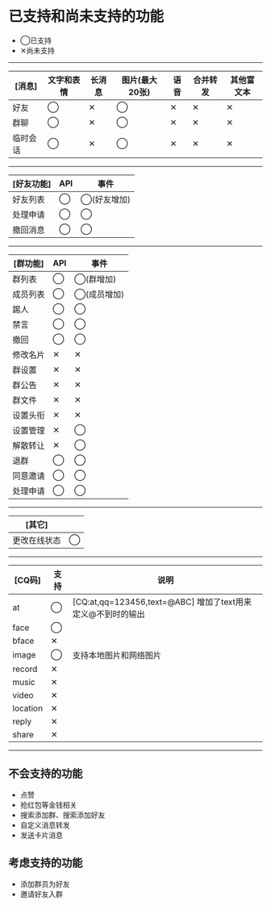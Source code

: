 # 已支持和尚未支持的功能

* ◯已支持
* ✕尚未支持

----

|[消息]|文字和表情|长消息|图片(最大20张)|语音|合并转发|其他富文本|
|-|-|-|-|-|-|-|
|好友|◯|✕|◯|✕|✕|✕|
|群聊|◯|✕|◯|✕|✕|✕|
|临时会话|◯|✕|◯|✕|✕|✕|

----

|[好友功能]|API|事件|
|-|-|-|
|好友列表|◯|◯(好友增加)|
|处理申请|◯|◯|
|撤回消息|◯|◯|

----

|[群功能]|API|事件|
|-|-|-|
|群列表|◯|◯(群增加)|
|成员列表|◯|◯(成员增加)|
|踢人|◯|◯|
|禁言|◯|◯|
|撤回|◯|◯|
|修改名片|✕|✕|
|群设置|✕|✕|
|群公告|✕|✕|
|群文件|✕|✕|
|设置头衔|✕|✕|
|设置管理|✕|◯|
|解散转让|✕|◯|
|退群|◯|◯|
|同意邀请|◯|◯|
|处理申请|◯|◯|

----

|[其它]||
|-|-|
|更改在线状态|◯|

----

|[CQ码]|支持|说明|
|-|-|-|
|at|◯|[CQ:at,qq=123456,text=@ABC] 增加了text用来定义@不到时的输出|
|face|◯|
|bface|✕|
|image|◯|支持本地图片和网络图片
|record|✕|
|music|✕|
|video|✕|
|location|✕|
|reply|✕|
|share|✕|

----

## 不会支持的功能

* 点赞
* 抢红包等金钱相关
* 搜索添加群、搜索添加好友
* 自定义消息转发
* 发送卡片消息

## 考虑支持的功能

* 添加群员为好友
* 邀请好友入群
